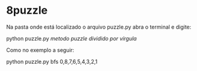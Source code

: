 # 8puzzle

Na pasta onde está localizado o arquivo puzzle.py abra o terminal e digite: 

python puzzle.py *metodo* *puzzle dividido por vírgula*

Como no exemplo a seguir:

python puzzle.py bfs 0,8,7,6,5,4,3,2,1
